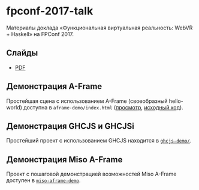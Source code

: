 # fpconf-2017-talk

Материалы доклада «Функциональная виртуальная реальность: WebVR + Haskell»
на FPConf 2017.

## Слайды

- [PDF](/slides/slides.pdf)

## Демонстрация A-Frame

Простейшая сцена с использованием A-Frame (своеобразный hello-world)
доступна в `aframe-demo/index.html` 
([просмотр][aframe-demo-view], [исходный код][aframe-demo-src]).

[aframe-demo-view]: https://fizruk.github.io/fpconf-2017-talk/aframe-demo/index.html
[aframe-demo-src]:  /aframe-demo/index.html

## Демонстрация GHCJS и GHCJSi

Простейший проект с использованием GHCJS
находится в [`ghcjs-demo/`](/ghcjs-demo).

## Демонстрация Miso A-Frame

Проект с пошаговой демонстрацией возможностей
Miso A-Frame доступен в [`miso-aframe-demo`](/miso-aframe-demo).
